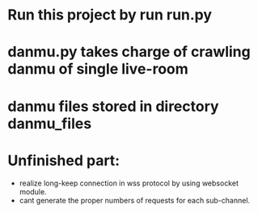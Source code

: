# Run this project by run run.py

# danmu.py takes charge of crawling danmu of single live-room

# danmu files stored in directory danmu_files

# Unfinished part:
* realize long-keep connection in wss protocol by using websocket module.
* cant generate the proper numbers of requests for each sub-channel.